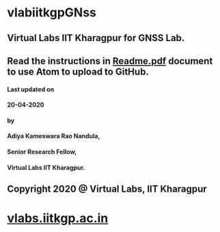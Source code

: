 # vlabiitkgpGNss
## Virtual Labs IIT Kharagpur for GNSS Lab.

## Read the instructions in [Readme.pdf](https://github.com/vlabsiitkgp/vlabiitkgptmpt/blob/master/Readme.pdf) document to use Atom to upload to GitHub.

#### Last updated on
####  20-04-2020
#### by
#### Adiya Kameswara Rao Nandula,
####  Senior Research Fellow,
####  Virtual Labs IIT Kharagpur.

## Copyright 2020 @ Virtual Labs, IIT Kharagpur

# [vlabs.iitkgp.ac.in](vlabs.iitkgp.ac.in)
